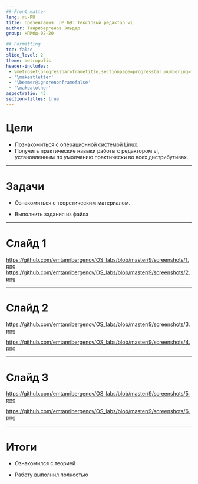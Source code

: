 ```yaml
---
## Front matter
lang: ru-RU
title: Презентация. ЛР №9: Текстовый редактор vi.
author: Танрибергенов Эльдар
group: НПИбд-02-20

## Formatting
toc: false
slide_level: 2
theme: metropolis
header-includes: 
 - \metroset{progressbar=frametitle,sectionpage=progressbar,numbering=fraction}
 - '\makeatletter'
 - '\beamer@ignorenonframefalse'
 - '\makeatother'
aspectratio: 43
section-titles: true
---
```


# Цели

- Познакомиться с операционной системой Linux. 
- Получить практические
  навыки работы с редактором vi, установленным по умолчанию
  практически во всех дистрибутивах.

---

# Задачи

- Ознакомиться с теоретическим материалом.

- Выполнить задания из файла

---

# Слайд 1

https://github.com/emtanribergenov/OS_labs/blob/master/9/screenshots/1.png
https://github.com/emtanribergenov/OS_labs/blob/master/9/screenshots/2.png

---

# Слайд 2

https://github.com/emtanribergenov/OS_labs/blob/master/9/screenshots/3.png

https://github.com/emtanribergenov/OS_labs/blob/master/9/screenshots/4.png

---

# Слайд 3

https://github.com/emtanribergenov/OS_labs/blob/master/9/screenshots/5.png

https://github.com/emtanribergenov/OS_labs/blob/master/9/screenshots/6.png


---



# Итоги

- Ознакомился с теорией

- Работу выполнил полностью